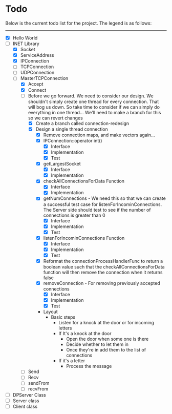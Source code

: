 # Todo

Below is the current todo list for the project. The legend is as follows:

----------------------------


- [x] Hello World
- [ ] INET Library
	- [x] Socket
	- [x] ServiceAddress
	- [x] IPConnection
	- [ ] TCPConnection
	- [ ] UDPConnection
	- [ ] MasterTCPConnection
		- [x] Accept
		- [x] Connect
		- [ ] Before we go forward. We need to consider our design. We
			shouldn't simply create one thread for every connection. That
			will bog us down. So take time to consider if we can simply do
			everything in one thread… We'll need to make a branch for this
			so we can revert changes
			- [x] Create a branch called connection-redesign
			- [x] Design a single thread connection
				- [x] Remove connection maps, and make vectors again…
				- [x] IPConnection::operator int()
					- [x] Interface
					- [x] Implementation
					- [x] Test
				- [x] getLargestSocket
					- [x] Interface
					- [x] Implementation
				- [x] checkAllConnectionsForData Function
					- [x] Interface
					- [x] Implementation
				- [x] getNumConnections - We need this so that we can create
				  a successful test case for listenForIncominConnections. The
				  Server side should test to see if the number of connections
				  is greater than 0
				  	- [x] Interface
					- [x] Implementation
					- [x] Test
				- [x] listenForIncominConnections Function
					- [x] Interface
					- [x] Implementation
					- [x] Test
				- [x] Reformat the connectionProcessHandlerFunc to return
				  a boolean value such that the checkAllConnectionsForData
				  function will then remove the connection when it returns
				  false
				- [x] removeConnection - For removing previously accepted
				  connections
					- [x] Interface
					- [x] Implementation
					- [x] Test
				- Layout
					- Basic steps
						- Listen for a knock at the door or for incoming letters
						- If It's a knock at the door
							- Open the door when some one is there
							- Decide whether to let them in
							- Once they're in add them to the list of connections
						- If it's a letter
							- Process the message

	  - [ ] Send
	  - [ ] Recv
	  - [ ] sendFrom
	  - [ ] recvFrom
- [ ] DPServer Class
- [ ] Server class
- [ ] Client class

